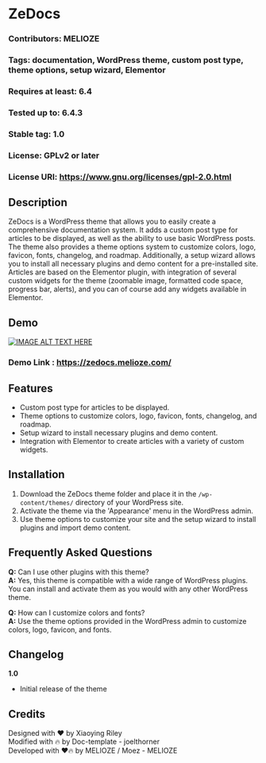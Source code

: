 # ZeDocs

### Contributors: MELIOZE
### Tags: documentation, WordPress theme, custom post type, theme options, setup wizard, Elementor
### Requires at least: 6.4
### Tested up to: 6.4.3
### Stable tag: 1.0
### License: GPLv2 or later
### License URI: https://www.gnu.org/licenses/gpl-2.0.html

## Description

ZeDocs is a WordPress theme that allows you to easily create a comprehensive documentation system. It adds a custom post type for articles to be displayed, as well as the ability to use basic WordPress posts. The theme also provides a theme options system to customize colors, logo, favicon, fonts, changelog, and roadmap. Additionally, a setup wizard allows you to install all necessary plugins and demo content for a pre-installed site. Articles are based on the Elementor plugin, with integration of several custom widgets for the theme (zoomable image, formatted code space, progress bar, alerts), and you can of course add any widgets available in Elementor.

## Demo

[![IMAGE ALT TEXT HERE](https://img.youtube.com/vi/Vh83wICmbVQ/0.jpg)](https://www.youtube.com/watch?v=Vh83wICmbVQ)

### Demo Link : https://zedocs.melioze.com/

## Features

- Custom post type for articles to be displayed.
- Theme options to customize colors, logo, favicon, fonts, changelog, and roadmap.
- Setup wizard to install necessary plugins and demo content.
- Integration with Elementor to create articles with a variety of custom widgets.

## Installation

1. Download the ZeDocs theme folder and place it in the `/wp-content/themes/` directory of your WordPress site.
2. Activate the theme via the 'Appearance' menu in the WordPress admin.
3. Use theme options to customize your site and the setup wizard to install plugins and import demo content.

## Frequently Asked Questions

**Q:** Can I use other plugins with this theme?  
**A:** Yes, this theme is compatible with a wide range of WordPress plugins. You can install and activate them as you would with any other WordPress theme.

**Q:** How can I customize colors and fonts?  
**A:** Use the theme options provided in the WordPress admin to customize colors, logo, favicon, and fonts.

## Changelog

**1.0**  
- Initial release of the theme

## Credits

Designed with ❤️ by Xiaoying Riley  
Modified with 🔥 by Doc-template - joelthorner  
Developed with ❤️🔥 by MELIOZE / Moez - MELIOZE  